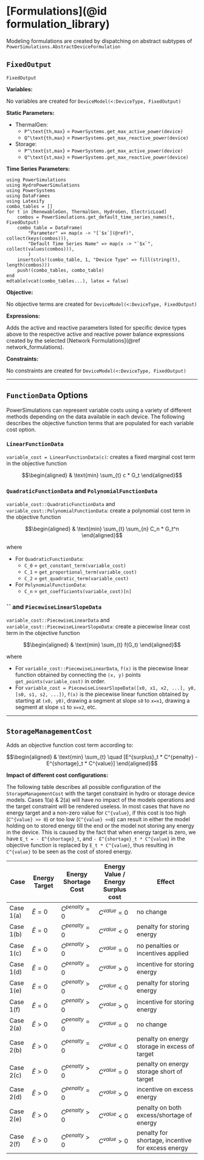 # [Formulations](@id formulation_library)

Modeling formulations are created by dispatching on abstract subtypes of `PowerSimulations.AbstractDeviceFormulation`

## `FixedOutput`

```@docs
FixedOutput
```

**Variables:**

No variables are created for `DeviceModel(<:DeviceType, FixedOutput)`

**Static Parameters:**

- ThermalGen:
  - ``P^\text{th,max}`` = `PowerSystems.get_max_active_power(device)`
  - ``Q^\text{th,max}`` = `PowerSystems.get_max_reactive_power(device)`
- Storage:
  - ``P^\text{st,max}`` = `PowerSystems.get_max_active_power(device)`
  - ``Q^\text{st,max}`` = `PowerSystems.get_max_reactive_power(device)`

**Time Series Parameters:**

```@eval
using PowerSimulations
using HydroPowerSimulations
using PowerSystems
using DataFrames
using Latexify
combo_tables = []
for t in [RenewableGen, ThermalGen, HydroGen, ElectricLoad]
    combos = PowerSimulations.get_default_time_series_names(t, FixedOutput)
    combo_table = DataFrame(
        "Parameter" => map(x -> "[`$x`](@ref)", collect(keys(combos))),
        "Default Time Series Name" => map(x -> "`$x`", collect(values(combos))),
        )
    insertcols!(combo_table, 1, "Device Type" => fill(string(t), length(combos)))
    push!(combo_tables, combo_table)
end
mdtable(vcat(combo_tables...), latex = false)
```

**Objective:**

No objective terms are created for `DeviceModel(<:DeviceType, FixedOutput)`

**Expressions:**

Adds the active and reactive parameters listed for specific device types above to the respective active and reactive power balance expressions created by the selected [Network Formulations](@ref network_formulations).

**Constraints:**

No constraints are created for `DeviceModel(<:DeviceType, FixedOutput)`

---

## `FunctionData` Options

PowerSimulations can represent variable costs using a variety of different methods depending on the data available in each device. The following describes the objective function terms that are populated for each variable cost option.

### `LinearFunctionData`

`variable_cost = LinearFunctionData(c)`: creates a fixed marginal cost term in the objective function

```math
\begin{aligned}
&  \text{min} \sum_{t} c * G_t
\end{aligned}
```

### `QuadraticFunctionData` and `PolynomialFunctionData`

`variable_cost::QuadraticFunctionData` and `variable_cost::PolynomialFunctionData`: create a polynomial cost term in the objective function

```math
\begin{aligned}
&  \text{min} \sum_{t} \sum_{n} C_n * G_t^n
\end{aligned}
```

where

- For `QuadraticFunctionData`:
  - ``C_0`` = `get_constant_term(variable_cost)`
  - ``C_1`` = `get_proportional_term(variable_cost)`
  - ``C_2`` = `get_quadratic_term(variable_cost)`
- For `PolynomialFunctionData`:
  - ``C_n`` = `get_coefficients(variable_cost)[n]`

### `` and `PiecewiseLinearSlopeData`

`variable_cost::PiecewiseLinearData` and `variable_cost::PiecewiseLinearSlopeData`: create a piecewise linear cost term in the objective function

```math
\begin{aligned}
&  \text{min} \sum_{t} f(G_t)
\end{aligned}
```

where

- For `variable_cost::PiecewiseLinearData`, ``f(x)`` is the piecewise linear function obtained by connecting the `(x, y)` points `get_points(variable_cost)` in order.
- For `variable_cost = PiecewiseLinearSlopeData([x0, x1, x2, ...], y0, [s0, s1, s2, ...])`, ``f(x)`` is the piecewise linear function obtained by starting at `(x0, y0)`, drawing a segment at slope `s0` to `x=x1`, drawing a segment at slope `s1` to `x=x2`, etc.

___

## `StorageManagementCost`

Adds an objective function cost term according to:

```math
\begin{aligned}
&  \text{min} \sum_{t} \quad [E^{surplus}_t * C^{penalty} - E^{shortage}_t * C^{value}]
\end{aligned}
```

**Impact of different cost configurations:**

The following table describes all possible configuration of the `StorageManagementCost` with the target constraint in hydro or storage device models. Cases 1(a) & 2(a) will have no impact of the models operations and the target constraint will be rendered useless. In most cases that have no energy target and a non-zero value for ``C^{value}``, if this cost is too high (``C^{value} >> 0``) or too low (``C^{value} <<0``) can result in either the model holding on to stored energy till the end or the model not storing any energy in the device. This is caused by the fact that when energy target is zero, we have ``E_t = - E^{shortage}_t``, and ``- E^{shortage}_t * C^{value}`` in the objective function is replaced by ``E_t * C^{value}``, thus resulting in ``C^{value}`` to be seen as the cost of stored energy.


| Case | Energy Target | Energy Shortage Cost | Energy Value / Energy Surplus cost | Effect |
| ---------- | ------------- | ----------------- | ---------- | ----------------------- |
| Case 1(a) | $\hat{E}=0$ | $C^{penalty}=0$ | $C^{value}=0$ | no change |
| Case 1(b) | $\hat{E}=0$ | $C^{penalty}=0$ | $C^{value}<0$ | penalty for storing energy |
| Case 1(c) | $\hat{E}=0$ | $C^{penalty}>0$ | $C^{value}=0$ | no penalties or incentives applied |
| Case 1(d) | $\hat{E}=0$ | $C^{penalty}=0$ | $C^{value}>0$ | incentive for storing energy |
| Case 1(e) | $\hat{E}=0$ | $C^{penalty}>0$ | $C^{value}<0$ | penalty for storing energy |
| Case 1(f) | $\hat{E}=0$ | $C^{penalty}>0$ | $C^{value}>0$ | incentive for storing energy |
| Case 2(a) | $\hat{E}>0$ | $C^{penalty}=0$ | $C^{value}=0$ | no change |
| Case 2(b) | $\hat{E}>0$ | $C^{penalty}=0$ | $C^{value}<0$ | penalty on energy storage in excess of target |
| Case 2(c) | $\hat{E}>0$ | $C^{penalty}>0$ | $C^{value}=0$ | penalty on energy storage short of target |
| Case 2(d) | $\hat{E}>0$ | $C^{penalty}=0$ | $C^{value}>0$ | incentive on excess energy |
| Case 2(e) | $\hat{E}>0$ | $C^{penalty}>0$ | $C^{value}<0$ | penalty on both excess/shortage of energy |
| Case 2(f) | $\hat{E}>0$ | $C^{penalty}>0$ | $C^{value}>0$ | penalty for shortage, incentive for excess energy |
